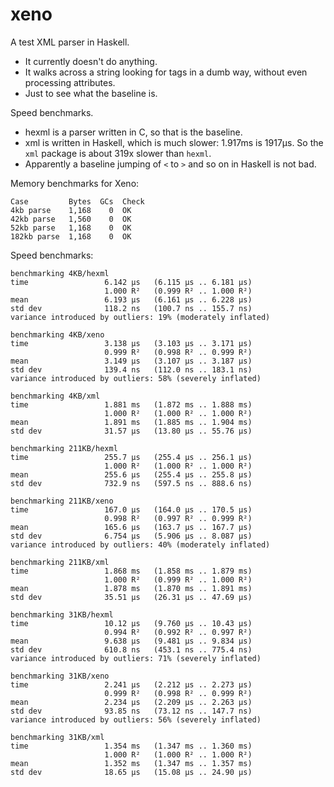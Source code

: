 # xeno

A test XML parser in Haskell.

* It currently doesn't do anything.
* It walks across a string looking for tags in a dumb way, without
  even processing attributes.
* Just to see what the baseline is.

Speed benchmarks.

* hexml is a parser written in C, so that is the baseline.
* xml is written in Haskell, which is much slower: 1.917ms is
  1917μs. So the `xml` package is about 319x slower than `hexml`.
* Apparently a baseline jumping of `<` to `>` and so on in Haskell
  is not bad.

Memory benchmarks for Xeno:

    Case         Bytes  GCs  Check
    4kb parse    1,168    0  OK
    42kb parse   1,560    0  OK
    52kb parse   1,168    0  OK
    182kb parse  1,168    0  OK

Speed benchmarks:

    benchmarking 4KB/hexml
    time                 6.142 μs   (6.115 μs .. 6.181 μs)
                         1.000 R²   (0.999 R² .. 1.000 R²)
    mean                 6.193 μs   (6.161 μs .. 6.228 μs)
    std dev              118.2 ns   (100.7 ns .. 155.7 ns)
    variance introduced by outliers: 19% (moderately inflated)

    benchmarking 4KB/xeno
    time                 3.138 μs   (3.103 μs .. 3.171 μs)
                         0.999 R²   (0.998 R² .. 0.999 R²)
    mean                 3.149 μs   (3.107 μs .. 3.187 μs)
    std dev              139.4 ns   (112.0 ns .. 183.1 ns)
    variance introduced by outliers: 58% (severely inflated)

    benchmarking 4KB/xml
    time                 1.881 ms   (1.872 ms .. 1.888 ms)
                         1.000 R²   (1.000 R² .. 1.000 R²)
    mean                 1.891 ms   (1.885 ms .. 1.904 ms)
    std dev              31.57 μs   (13.80 μs .. 55.76 μs)

    benchmarking 211KB/hexml
    time                 255.7 μs   (255.4 μs .. 256.1 μs)
                         1.000 R²   (1.000 R² .. 1.000 R²)
    mean                 255.6 μs   (255.4 μs .. 255.8 μs)
    std dev              732.9 ns   (597.5 ns .. 888.6 ns)

    benchmarking 211KB/xeno
    time                 167.0 μs   (164.0 μs .. 170.5 μs)
                         0.998 R²   (0.997 R² .. 0.999 R²)
    mean                 165.6 μs   (163.7 μs .. 167.7 μs)
    std dev              6.754 μs   (5.906 μs .. 8.087 μs)
    variance introduced by outliers: 40% (moderately inflated)

    benchmarking 211KB/xml
    time                 1.868 ms   (1.858 ms .. 1.879 ms)
                         1.000 R²   (0.999 R² .. 1.000 R²)
    mean                 1.878 ms   (1.870 ms .. 1.891 ms)
    std dev              35.51 μs   (26.31 μs .. 47.69 μs)

    benchmarking 31KB/hexml
    time                 10.12 μs   (9.760 μs .. 10.43 μs)
                         0.994 R²   (0.992 R² .. 0.997 R²)
    mean                 9.638 μs   (9.481 μs .. 9.834 μs)
    std dev              610.8 ns   (453.1 ns .. 775.4 ns)
    variance introduced by outliers: 71% (severely inflated)

    benchmarking 31KB/xeno
    time                 2.241 μs   (2.212 μs .. 2.273 μs)
                         0.999 R²   (0.998 R² .. 0.999 R²)
    mean                 2.234 μs   (2.209 μs .. 2.263 μs)
    std dev              93.85 ns   (73.12 ns .. 147.7 ns)
    variance introduced by outliers: 56% (severely inflated)

    benchmarking 31KB/xml
    time                 1.354 ms   (1.347 ms .. 1.360 ms)
                         1.000 R²   (1.000 R² .. 1.000 R²)
    mean                 1.352 ms   (1.347 ms .. 1.357 ms)
    std dev              18.65 μs   (15.08 μs .. 24.90 μs)

